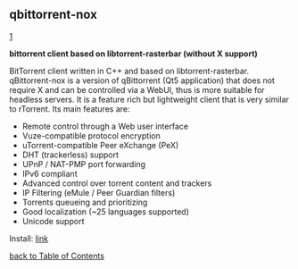 ## qbittorrent-nox

[1](https://www.linuxbabe.com/ubuntu/install-qbittorrent-ubuntu-18-04-desktop-server)

**bittorrent client based on libtorrent-rasterbar (without X support)**

BitTorrent client written in C++ and based on libtorrent-rasterbar. qBittorrent-nox is a version of qBittorrent (Qt5 application) that does not require X and can be controlled via a WebUI, thus is more suitable for headless servers. It is a feature rich but lightweight client that is very similar to rTorrent. Its main features are:

- Remote control through a Web user interface
- Vuze-compatible protocol encryption
- uTorrent-compatible Peer eXchange (PeX)
- DHT (trackerless) support
- UPnP / NAT-PMP port forwarding
- IPv6 compliant
- Advanced control over torrent content and trackers
- IP Filtering (eMule / Peer Guardian filters)
- Torrents queueing and prioritizing
- Good localization (~25 languages supported)
- Unicode support

Install: [link](https://www.linuxbabe.com/ubuntu/install-qbittorrent-ubuntu-18-04-desktop-server)

[back to Table of Contents](https://gist.github.com/4mirul/31567683d3f5490f0161b62fbb98849f#table-of-contents)
